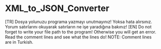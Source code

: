 # XML_to_JSON_Converter
[TR] Dosya yolunuzu programa yazmayı unutmayınız! Yoksa hata alırsınız. Yorum satırlarını okuyarak satırların ne işe yaradığına bakınız!
[EN] Do not forget to write your file path to the program! Otherwise you will get an error. Read the comment lines and see what the lines do!
NOTE: Comment lines are in Turkish.
